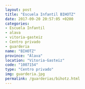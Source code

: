 ```yaml
---
layout: post
title: "Escuela Infantil BIHOTZ"
date: 2017-09-20 20:57:05 +0200
categories:
- Escuela Infantil
- alava
- vitoria-gasteiz
- Centro privado
- guarderia
name: "BIHOTZ"
province: "Álava"
location: "Vitoria-Gasteiz"
code: "1007154"
type: "Centro privado"
img: guarderia.jpg
permalink: /guarderias/bihotz.html
---
```

